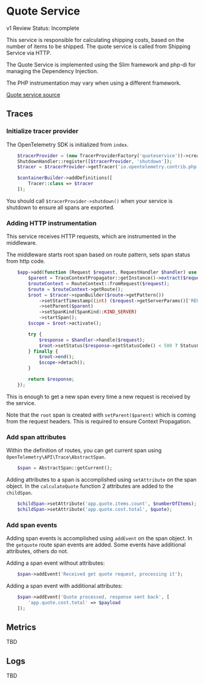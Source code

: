 # Quote Service

v1 Review Status: Incomplete

This service is responsible for calculating shipping costs, based on
the number of items to be shipped. The quote service is called from
Shipping Service via HTTP.

The Quote Service is implemented using the Slim framework and
php-di for managing the Dependency Injection.

The PHP instrumentation may vary when using a different framework.

[Quote service source](../../src/quoteservice/)

## Traces

### Initialize tracer provider

The OpenTelemetry SDK is initialized from `index`.

```php
    $tracerProvider = (new TracerProviderFactory('quoteservice'))->create();
    ShutdownHandler::register([$tracerProvider, 'shutdown']);
    $tracer = $tracerProvider->getTracer('io.opentelemetry.contrib.php');

    $containerBuilder->addDefinitions([
        Tracer::class => $tracer
    ]);
```

You should call `$tracerProvider->shutdown()` when your service is shutdown to
ensure all spans are exported.

### Adding HTTP instrumentation

This service receives HTTP requests, which are instrumented in the middleware.

The middleware starts root span based on route pattern, sets span status
from http code.

```php
    $app->add(function (Request $request, RequestHandler $handler) use ($tracer) {
        $parent = TraceContextPropagator::getInstance()->extract($request->getHeaders());
        $routeContext = RouteContext::fromRequest($request);
        $route = $routeContext->getRoute();
        $root = $tracer->spanBuilder($route->getPattern())
            ->setStartTimestamp((int) ($request->getServerParams()['REQUEST_TIME_FLOAT'] * 1e9))
            ->setParent($parent)
            ->setSpanKind(SpanKind::KIND_SERVER)
            ->startSpan();
        $scope = $root->activate();

        try {
            $response = $handler->handle($request);
            $root->setStatus($response->getStatusCode() < 500 ? StatusCode::STATUS_OK : StatusCode::STATUS_ERROR);
        } finally {
            $root->end();
            $scope->detach();
        }

        return $response;
    });
```

This is enough to get a new span every time a new request is received by the service.

Note that the `root` span is created with `setParent($parent)` which is coming from
the request headers. This is required to ensure Context Propagation.

### Add span attributes

Within the definition of routes, you can get current span using
`OpenTelemetry\API\Trace\AbstractSpan`.

```php
    $span = AbstractSpan::getCurrent();
```

Adding attributes to a span is accomplished using `setAttribute` on the span
object. In the `calculateQuote` function 2 attributes are added to the `childSpan`.

```php
    $childSpan->setAttribute('app.quote.items.count', $numberOfItems);
    $childSpan->setAttribute('app.quote.cost.total', $quote);
```

### Add span events

Adding span events is accomplished using `addEvent` on the span object. In the
`getquote` route span events are added. Some events have
additional attributes, others do not.

Adding a span event without attributes:

```php
    $span->addEvent('Received get quote request, processing it');
```

Adding a span event with additional attributes:

```php
    $span->addEvent('Quote processed, response sent back', [
        'app.quote.cost.total' => $payload
    ]);
```

## Metrics

TBD

## Logs

TBD
